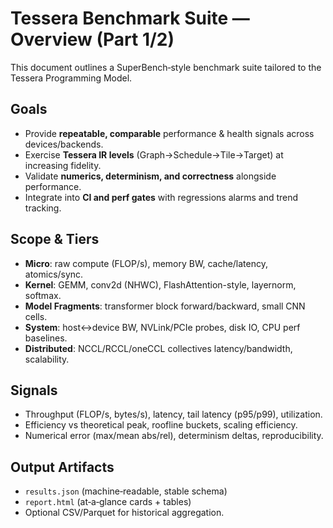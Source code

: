 
<!-- ==== MERGE_START: Tessera_Bench_Overview ==== -->
# Tessera Benchmark Suite — Overview (Part 1/2)

This document outlines a SuperBench‑style benchmark suite tailored to the Tessera Programming Model.

## Goals
- Provide **repeatable, comparable** performance & health signals across devices/backends.
- Exercise **Tessera IR levels** (Graph→Schedule→Tile→Target) at increasing fidelity.
- Validate **numerics, determinism, and correctness** alongside performance.
- Integrate into **CI and perf gates** with regressions alarms and trend tracking.

## Scope & Tiers
- **Micro**: raw compute (FLOP/s), memory BW, cache/latency, atomics/sync.
- **Kernel**: GEMM, conv2d (NHWC), FlashAttention-style, layernorm, softmax.
- **Model Fragments**: transformer block forward/backward, small CNN cells.
- **System**: host↔device BW, NVLink/PCIe probes, disk IO, CPU perf baselines.
- **Distributed**: NCCL/RCCL/oneCCL collectives latency/bandwidth, scalability.

## Signals
- Throughput (FLOP/s, bytes/s), latency, tail latency (p95/p99), utilization.
- Efficiency vs theoretical peak, roofline buckets, scaling efficiency.
- Numerical error (max/mean abs/rel), determinism deltas, reproducibility.

## Output Artifacts
- `results.json` (machine‑readable, stable schema)
- `report.html` (at‑a‑glance cards + tables)
- Optional CSV/Parquet for historical aggregation.
